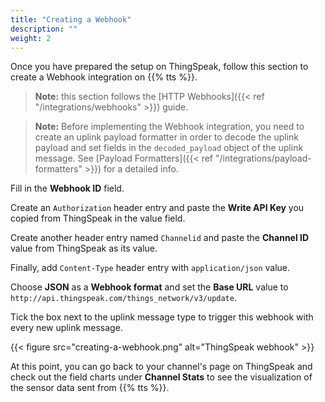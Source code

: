 ```yaml
---
title: "Creating a Webhook"
description: ""
weight: 2
---
```


Once you have prepared the setup on ThingSpeak, follow this section to create a Webhook integration on {{% tts %}}.

<!--more-->

>**Note:** this section follows the [HTTP Webhooks]({{< ref "/integrations/webhooks" >}}) guide.  

>**Note:** Before implementing the Webhook integration, you need to create an uplink payload formatter in order to decode the uplink payload and set fields in the `decoded_payload` object of the uplink message. See [Payload Formatters]({{< ref "/integrations/payload-formatters" >}}) for a detailed info.

Fill in the **Webhook ID** field. 

Create an `Authorization` header entry and paste the **Write API Key** you copied from ThingSpeak in the value field.

Create another header entry named `Channelid` and paste the **Channel ID** value from ThingSpeak as its value.

Finally, add `Content-Type` header entry with `application/json` value.

Choose **JSON** as a **Webhook format** and set the **Base URL** value to `http://api.thingspeak.com/things_network/v3/update`.

Tick the box next to the uplink message type to trigger this webhook with every new uplink message.

{{< figure src="creating-a-webhook.png" alt="ThingSpeak webhook" >}}

At this point, you can go back to your channel's page on ThingSpeak and check out the field charts under **Channel Stats** to see the visualization of the sensor data sent from {{% tts %}}.